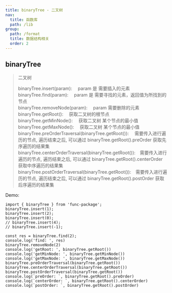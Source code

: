 ```yaml
---
title: binaryTree - 二叉树
nav:
  title: 函数库
  path: /lib
group:
  path: /format
  title: 数据结构相关
  order: 2
---
```


## binaryTree

> 二叉树
>
> binaryTree.insert(param):&emsp; param 是 需要插入的元素    <br>
> binaryTree.find(param):&emsp; param 是 需要寻找的元素，返回值为所找到的节点   <br>
> binaryTree.removeNode(param):&emsp; param 需要删除的元素   <br>
> binaryTree.getRoot():&emsp; 获取二叉树的根节点  <br>
> binaryTree.getMinNode():&emsp; 获取二叉树 某个节点的最小值  <br>
> binaryTree.getMaxNode():&emsp; 获取二叉树 某个节点的最小值  <br>
> binaryTree.preOrderTraversal(binaryTree.getRoot()):&emsp; 需要传入进行遍历的节点,  遍历结束之后, 可以通过  binaryTree.getRoot().preOrder  获取先序遍历的结果集  <br>
> binaryTree.centerOrderTraversal(binaryTree.getRoot()):&emsp;需要传入进行遍历的节点, 遍历结束之后, 可以通过  binaryTree.getRoot().centerOrder  获取中序遍历的结果集 <br>
> binaryTree.postOrderTraversal(binaryTree.getRoot()):&emsp;需要传入进行遍历的节点, 遍历结束之后, 可以通过  binaryTree.getRoot().postOrder 获取后序遍历的结果集  <br>

Demo:

```tsx | pure
import { binaryTree } from 'func-package';
binaryTree.insert(1);
binaryTree.insert(2);
binaryTree.insert(0);
// binaryTree.insert(4);
// binaryTree.insert(-1);

const res = binaryTree.find(2);
console.log('find: ', res)
binaryTree.removeNode(2)
console.log('getRoot: ', binaryTree.getRoot())
console.log('getMinNode: ', binaryTree.getMinNode())
console.log('getMaxNode: ', binaryTree.getMaxNode())
binaryTree.preOrderTraversal(binaryTree.getRoot())
binaryTree.centerOrderTraversal(binaryTree.getRoot())
binaryTree.postOrderTraversal(binaryTree.getRoot())
console.log(`preOrder: `, binaryTree.getRoot().preOrder)
console.log(`centerOrder: `, binaryTree.getRoot().centerOrder)
console.log(`postOrder: `, binaryTree.getRoot().postOrder)

```
